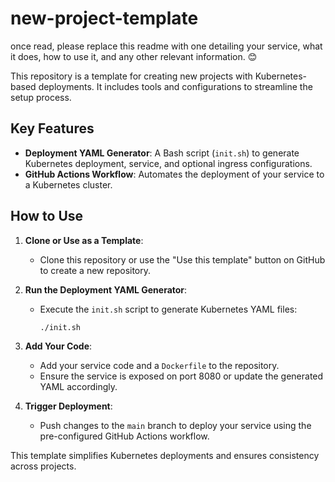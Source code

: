 # new-project-template

once read, please replace this readme with one detailing your service, what it does, how to use it, and any other relevant information. 😊

This repository is a template for creating new projects with Kubernetes-based deployments. It includes tools and configurations to streamline the setup process.

## Key Features

- **Deployment YAML Generator**: A Bash script (`init.sh`) to generate Kubernetes deployment, service, and optional ingress configurations.
- **GitHub Actions Workflow**: Automates the deployment of your service to a Kubernetes cluster.

## How to Use

1. **Clone or Use as a Template**:
   - Clone this repository or use the "Use this template" button on GitHub to create a new repository.

2. **Run the Deployment YAML Generator**:
   - Execute the `init.sh` script to generate Kubernetes YAML files:
     ```bash
     ./init.sh
     ```

3. **Add Your Code**:
   - Add your service code and a `Dockerfile` to the repository.
   - Ensure the service is exposed on port 8080 or update the generated YAML accordingly.

4. **Trigger Deployment**:
   - Push changes to the `main` branch to deploy your service using the pre-configured GitHub Actions workflow.

This template simplifies Kubernetes deployments and ensures consistency across projects.